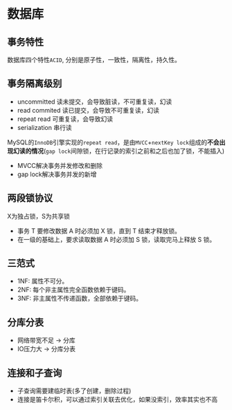 # 数据库

## 事务特性

数据库四个特性`ACID`, 分别是原子性，一致性，隔离性，持久性。

## 事务隔离级别

- uncommitted 读未提交，会导致脏读，不可重复读，幻读
- read commited 读已提交，会导致不可重复读，幻读
- repeat read 可重复读，会导致幻读
- serialization 串行读

MySQL的`InnoDB`引擎实现的`repeat read`，是由`MVCC`+`nextKey lock`组成的**不会出现幻读的情况**(`gap lock`间隙锁，在行记录的索引之前和之后也加了锁，不能插入)
    
* MVCC解决事务并发修改和删除
* gap lock解决事务并发的新增

## 两段锁协议

X为独占锁，S为共享锁

- 事务 T 要修改数据 A 时必须加 X 锁，直到 T 结束才释放锁。
- 在一级的基础上，要求读取数据 A 时必须加 S 锁，读取完马上释放 S 锁。

## 三范式
- 1NF: 属性不可分。
- 2NF: 每个非主属性完全函数依赖于键码。
- 3NF: 非主属性不传递函数，全部依赖于键码。

## 分库分表

- 网络带宽不足 -> 分库
- IO压力大 -> 分库分表

## 连接和子查询

- 子查询需要建临时表(多了创建，删除过程)
- 连接是笛卡尔积，可以通过索引关联去优化，如果没索引，效率其实也不高